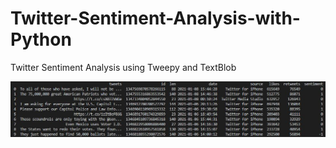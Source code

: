 # Twitter-Sentiment-Analysis-with-Python
Twitter Sentiment Analysis using Tweepy and TextBlob

![tweets](tweets.JPG)




